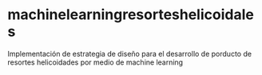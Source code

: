# machinelearningresorteshelicoidales
Implementación de estrategia de diseño para el desarrollo de porducto de resortes helicoidades por medio de machine learning

